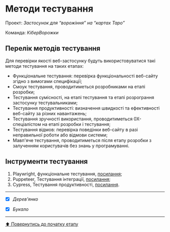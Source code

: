 # Методи тестування

Проект: *Застосунок для “ворожіння” на “картах Таро”*

Команда: *КіберВорожки*

## Перелік методів тестування 

Для перевірки якості веб-застосунку будуть використовуватися такі методи тестування на таких етапах:
- Функціональне тестування: перевірка функціональності веб-сайту згідно з вимогами специфікації;
- Смоук тестування, проводитиметься розробниками на етапі розробки;
- Тестування сумісності, на етапі тестування та етапі розрограння застосунку тестувальниками;
- Тестування продуктивності: визначення швидкості та ефективності веб-сайту за різних навантажень;
- Тестування зручності використання, проводитиметься 0Х-спеціалістом на етапі розробки і тестування;
- Тестування відмов: перевірка поведінки веб-сайту в разі неправильної роботи або відмови системи;
- Мавп'яче тестування, проводитиметься після етапу розробки з залученням користувачів без знань у програмуванні.

## Інструменти тестування

1. Playwright, функціональне тестування, [посилання](https://playwright.dev/);
2. Puppeteer, Тестування інтеграції, [посилання](https://pptr.dev/);
4. Cypress, Тестування продуктивності, [посилання](https://www.cypress.io/).

---

- [x] *Дерев'янко*
- [x] *Букало*


---
[:arrow_up: Повернутись до початку етапу](/docs/2.Planning/README.md)
